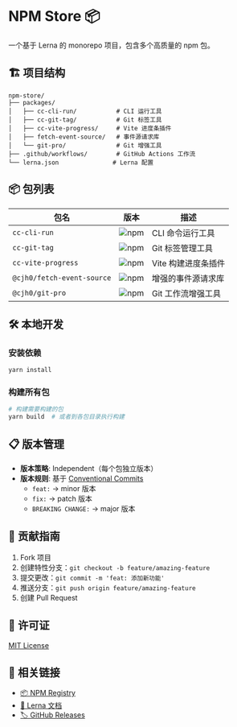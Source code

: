 # NPM Store 📦

一个基于 Lerna 的 monorepo 项目，包含多个高质量的 npm 包。

## 🏗️ 项目结构

```
npm-store/
├── packages/
│   ├── cc-cli-run/           # CLI 运行工具
│   ├── cc-git-tag/           # Git 标签工具
│   ├── cc-vite-progress/     # Vite 进度条插件
│   ├── fetch-event-source/   # 事件源请求库
│   └── git-pro/              # Git 增强工具
├── .github/workflows/        # GitHub Actions 工作流
└── lerna.json               # Lerna 配置
```

## 📦 包列表

| 包名 | 版本 | 描述 |
|------|------|------|
| `cc-cli-run` | ![npm](https://img.shields.io/npm/v/cc-cli-run) | CLI 命令运行工具 |
| `cc-git-tag` | ![npm](https://img.shields.io/npm/v/cc-git-tag) | Git 标签管理工具 |
| `cc-vite-progress` | ![npm](https://img.shields.io/npm/v/cc-vite-progress) | Vite 构建进度条插件 |
| `@cjh0/fetch-event-source` | ![npm](https://img.shields.io/npm/v/@cjh0/fetch-event-source) | 增强的事件源请求库 |
| `@cjh0/git-pro` | ![npm](https://img.shields.io/npm/v/@cjh0/git-pro) | Git 工作流增强工具 |

## 🛠️ 本地开发

### 安装依赖
```bash
yarn install
```

### 构建所有包
```bash
# 构建需要构建的包
yarn build  # 或者到各包目录执行构建
```

## 📋 版本管理

- **版本策略**: Independent（每个包独立版本）
- **版本规则**: 基于 [Conventional Commits](https://www.conventionalcommits.org/)
  - `feat:` → minor 版本
  - `fix:` → patch 版本
  - `BREAKING CHANGE:` → major 版本

## 🤝 贡献指南

1. Fork 项目
2. 创建特性分支：`git checkout -b feature/amazing-feature`
3. 提交更改：`git commit -m 'feat: 添加新功能'`
4. 推送分支：`git push origin feature/amazing-feature`
5. 创建 Pull Request

## 📄 许可证

[MIT License](LICENSE)

## 🔗 相关链接

- [📦 NPM Registry](https://www.npmjs.com/search?q=%40cjh0)
- [📝 Lerna 文档](https://lerna.js.org/)
- [🏷️ GitHub Releases](https://github.com/cjh-store/npm-store/releases)
